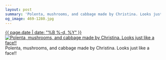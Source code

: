 ```yaml
---
layout: post
summary: 'Polenta, mushrooms, and cabbage made by Christina. Looks just like a face!!'
og_image: 469-1280.jpg
---
```


<p>
 <time>
  <a href="/469">
   {{ page.date | date: "%B %-d, %Y" }}
  </a>
 </time>
 <a href="/469">
  <img alt="Polenta, mushrooms, and cabbage made by Christina. Looks just like a face!!" data-taken="2/24/2016" sizes="(min-width: 700px) 50vw, calc(100vw - 2rem)" src="{{ site.assets_url }}/469-640.jpg" srcset="{{ site.assets_url }}/469-1280.jpg 1280w, {{ site.assets_url }}/469-960.jpg 960w, {{ site.assets_url }}/469-640.jpg 640w, {{ site.assets_url }}/469-320.jpg 320w"/>
 </a>
 <span>
  Polenta, mushrooms, and cabbage made by Christina. Looks just like a face!!
 </span>
</p>
